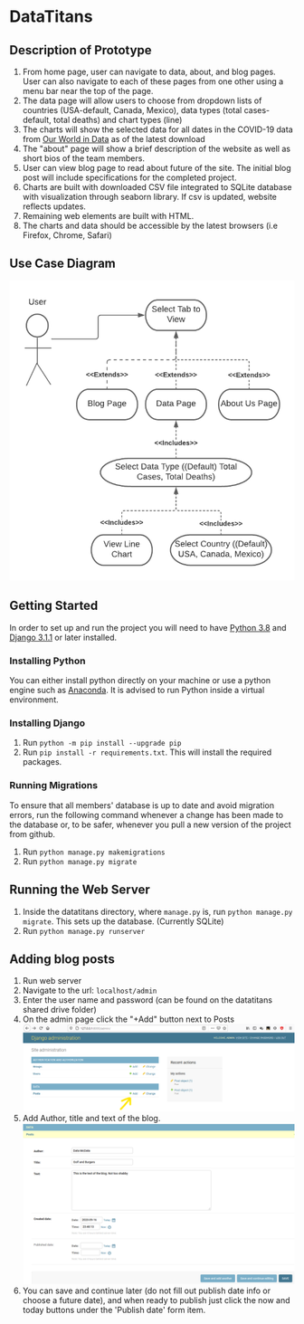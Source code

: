 # DataTitans

## Description of Prototype
1. From home page, user can navigate to data, about, and blog pages.
User can also navigate to each of these pages from one other using a menu bar near the top of the page.
2. The data page will allow users to choose from dropdown lists of countries (USA-default, Canada, Mexico),
data types (total cases-default, total deaths) and chart types (line)
3. The charts will show the selected data for all dates in the COVID-19 data from [Our World in Data](https://ourworldindata.org/)
as of the latest download
4. The "about" page will show a brief description of the website as well as short bios of the team members.
5. User can view blog page to read about future of the site.
The initial blog post will include specifications for the completed project.
6. Charts are built with downloaded CSV file integrated to SQLite database with visualization through seaborn library.
If csv is updated, website reflects updates.
7. Remaining web elements are built with HTML.
8. The charts and data should be accessible by the latest browsers (i.e Firefox, Chrome, Safari)

## Use Case Diagram
![](datatitan_site/images/UseCaseDiagram.png)

## Getting Started

In order to set up and run the project you will need to have [Python 3.8](https://www.python.org/downloads/) and [Django 3.1.1](https://www.djangoproject.com/download/) or later installed.

### Installing Python
You can either install python directly on your machine or use a python engine such as [Anaconda](https://www.anaconda.com/products/individual).
It is advised to run Python inside a virtual environment.

### Installing Django
1. Run `python -m pip install --upgrade pip`
2. Run `pip install -r requirements.txt`. This will install the required packages.

### Running Migrations
To ensure that all members' database is up to date and avoid migration errors,
run the following command whenever a change has been made to the database or, to be safer,
whenever you pull a new version of the project from github.

1. Run `python manage.py makemigrations`
2. Run `python manage.py migrate`

## Running the Web Server
1. Inside the datatitans directory, where `manage.py` is, run `python manage.py migrate`. This sets up the database.
(Currently SQLite)
2. Run `python manage.py runserver`

## Adding blog posts
1. Run web server
2. Navigate to the url: `localhost/admin`
3. Enter the user name and password (can be found on the datatitans shared drive folder)
4. On the admin page click the "+Add" button next to Posts 
![](datatitan_site/images/adminPage.png)
5. Add Author, title and text of the blog.
![](datatitan_site/images/blog.png)
6. You can save and continue later (do not fill out publish date info or choose a future date),
and when ready to publish just click the now and today buttons under the 'Publish date' form item.
